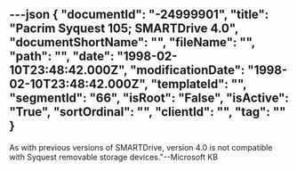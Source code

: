 ---json
{
  "documentId": "-24999901",
  "title": "Pacrim Syquest 105; SMARTDrive 4.0",
  "documentShortName": "",
  "fileName": "",
  "path": "",
  "date": "1998-02-10T23:48:42.000Z",
  "modificationDate": "1998-02-10T23:48:42.000Z",
  "templateId": "",
  "segmentId": "66",
  "isRoot": "False",
  "isActive": "True",
  "sortOrdinal": "",
  "clientId": "",
  "tag": ""
}
---

As with previous versions of SMARTDrive, version 4.0 is not compatible with Syquest removable storage devices.&quot;--Microsoft KB
